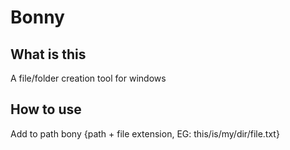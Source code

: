 # Bonny
## What is this
A file/folder creation tool for windows

## How to use
Add to path
bony {path + file extension, EG: this/is/my/dir/file.txt}

